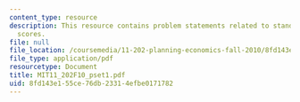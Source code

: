 ```yaml
---
content_type: resource
description: This resource contains problem statements related to standardized test
  scores.
file: null
file_location: /coursemedia/11-202-planning-economics-fall-2010/8fd143e155ce76db23314efbe0171782_MIT11_202F10_pset1.pdf
file_type: application/pdf
resourcetype: Document
title: MIT11_202F10_pset1.pdf
uid: 8fd143e1-55ce-76db-2331-4efbe0171782
---
```

